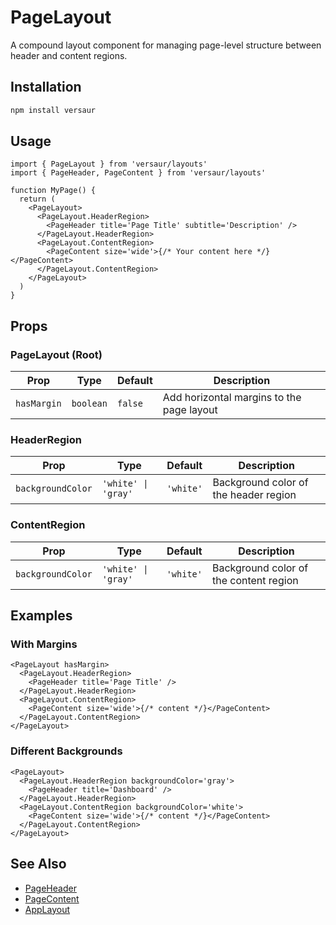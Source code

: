 # PageLayout

A compound layout component for managing page-level structure between header and content regions.

## Installation

```bash
npm install versaur
```

## Usage

```tsx
import { PageLayout } from 'versaur/layouts'
import { PageHeader, PageContent } from 'versaur/layouts'

function MyPage() {
  return (
    <PageLayout>
      <PageLayout.HeaderRegion>
        <PageHeader title='Page Title' subtitle='Description' />
      </PageLayout.HeaderRegion>
      <PageLayout.ContentRegion>
        <PageContent size='wide'>{/* Your content here */}</PageContent>
      </PageLayout.ContentRegion>
    </PageLayout>
  )
}
```

## Props

### PageLayout (Root)

| Prop        | Type      | Default | Description                               |
| ----------- | --------- | ------- | ----------------------------------------- |
| `hasMargin` | `boolean` | `false` | Add horizontal margins to the page layout |

### HeaderRegion

| Prop              | Type                | Default   | Description                           |
| ----------------- | ------------------- | --------- | ------------------------------------- |
| `backgroundColor` | `'white' \| 'gray'` | `'white'` | Background color of the header region |

### ContentRegion

| Prop              | Type                | Default   | Description                            |
| ----------------- | ------------------- | --------- | -------------------------------------- |
| `backgroundColor` | `'white' \| 'gray'` | `'white'` | Background color of the content region |

## Examples

### With Margins

```tsx
<PageLayout hasMargin>
  <PageLayout.HeaderRegion>
    <PageHeader title='Page Title' />
  </PageLayout.HeaderRegion>
  <PageLayout.ContentRegion>
    <PageContent size='wide'>{/* content */}</PageContent>
  </PageLayout.ContentRegion>
</PageLayout>
```

### Different Backgrounds

```tsx
<PageLayout>
  <PageLayout.HeaderRegion backgroundColor='gray'>
    <PageHeader title='Dashboard' />
  </PageLayout.HeaderRegion>
  <PageLayout.ContentRegion backgroundColor='white'>
    <PageContent size='wide'>{/* content */}</PageContent>
  </PageLayout.ContentRegion>
</PageLayout>
```

## See Also

- [PageHeader](/layouts/page-header)
- [PageContent](/layouts/page-content)
- [AppLayout](/layouts/app-layout)
